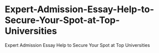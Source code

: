 # Expert-Admission-Essay-Help-to-Secure-Your-Spot-at-Top-Universities
Expert Admission Essay Help to Secure Your Spot at Top Universities

